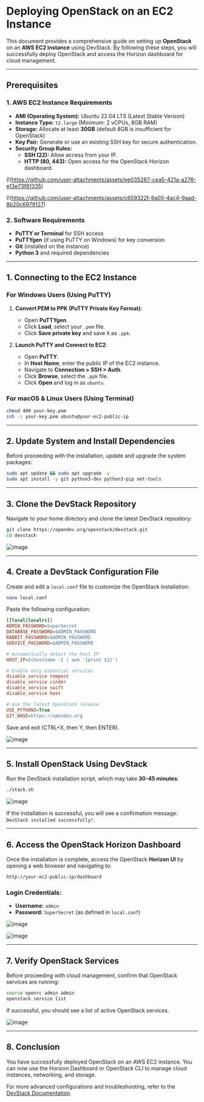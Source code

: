 # **Deploying OpenStack on an EC2 Instance**

This document provides a comprehensive guide on setting up **OpenStack** on an **AWS EC2 instance** using DevStack. By following these steps, you will successfully deploy OpenStack and access the Horizon dashboard for cloud management.

---

## **Prerequisites**

### **1. AWS EC2 Instance Requirements**

- **AMI (Operating System):** Ubuntu 22.04 LTS (Latest Stable Version)
- **Instance Type:** `t2.large` (Minimum: 2 vCPUs, 8GB RAM)
- **Storage:** Allocate at least **30GB** (default 8GB is insufficient for OpenStack)
- **Key Pair:** Generate or use an existing SSH key for secure authentication.
- **Security Group Rules:**
  - **SSH (22):** Allow access from your IP.
  - **HTTP (80, 443):** Open access for the OpenStack Horizon dashboard.

(!(https://github.com/user-attachments/assets/ee035287-cea5-421a-a276-e13e73f81335)



(!(https://github.com/user-attachments/assets/c659322f-9a05-4ac4-9aad-8b20c6979127)




### **2. Software Requirements**
- **PuTTY or Terminal** for SSH access
- **PuTTYgen** (if using PuTTY on Windows) for key conversion
- **Git** (installed on the instance)
- **Python 3** and required dependencies

---

## **1. Connecting to the EC2 Instance**

### **For Windows Users (Using PuTTY)**

1. **Convert PEM to PPK (PuTTY Private Key Format)**:
   - Open **PuTTYgen**.
   - Click **Load**, select your `.pem` file.
   - Click **Save private key** and save it as `.ppk`.

2. **Launch PuTTY and Connect to EC2**:
   - Open **PuTTY**.
   - In **Host Name**, enter the public IP of the EC2 instance.
   - Navigate to **Connection > SSH > Auth**.
   - Click **Browse**, select the `.ppk` file.
   - Click **Open** and log in as `ubuntu`.

### **For macOS & Linux Users (Using Terminal)**

```bash
chmod 400 your-key.pem
ssh -i your-key.pem ubuntu@your-ec2-public-ip
```

---

## **2. Update System and Install Dependencies**

Before proceeding with the installation, update and upgrade the system packages:

```bash
sudo apt update && sudo apt upgrade -y
sudo apt install -y git python3-dev python3-pip net-tools
```

---

## **3. Clone the DevStack Repository**

Navigate to your home directory and clone the latest DevStack repository:

```bash
git clone https://opendev.org/openstack/devstack.git
cd devstack
```
![image](https://github.com/user-attachments/assets/cbb053f4-e9d8-4140-a47c-64107f440dde)

---

## **4. Create a DevStack Configuration File**

Create and edit a `local.conf` file to customize the OpenStack installation:

```bash
nano local.conf
```

Paste the following configuration:

```ini
[[local|localrc]]
ADMIN_PASSWORD=SuperSecret
DATABASE_PASSWORD=$ADMIN_PASSWORD
RABBIT_PASSWORD=$ADMIN_PASSWORD
SERVICE_PASSWORD=$ADMIN_PASSWORD

# Automatically detect the host IP
HOST_IP=$(hostname -I | awk '{print $1}')

# Enable only essential services
disable_service tempest
disable_service cinder
disable_service swift
disable_service heat

# Use the latest OpenStack release
USE_PYTHON3=True
GIT_BASE=https://opendev.org
```

Save and exit (CTRL+X, then Y, then ENTER).

![image](https://github.com/user-attachments/assets/ad725943-6387-4e97-9fd2-b4dcad91803b)

---

## **5. Install OpenStack Using DevStack**

Run the DevStack installation script, which may take **30-45 minutes**:

```bash
./stack.sh
```
![image](https://github.com/user-attachments/assets/0dd8d73a-ee79-4910-bd01-ad4c4680ff62)

If the installation is successful, you will see a confirmation message: `DevStack installed successfully!`.

---

## **6. Access the OpenStack Horizon Dashboard**

Once the installation is complete, access the OpenStack **Horizon UI** by opening a web browser and navigating to:

```bash
http://your-ec2-public-ip/dashboard
```

### **Login Credentials:**
- **Username:** `admin`
- **Password:** `SuperSecret` (as defined in `local.conf`)

![image](https://github.com/user-attachments/assets/92629a6b-4ab1-4833-9bb3-de18b532fd0d)

![image](https://github.com/user-attachments/assets/afedc404-8489-4a3a-8ea2-c02d8787ed6c)

---

## **7. Verify OpenStack Services**

Before proceeding with cloud management, confirm that OpenStack services are running:

```bash
source openrc admin admin
openstack service list
```

If successful, you should see a list of active OpenStack services.

![image](https://github.com/user-attachments/assets/4864989c-a066-4a55-a86e-b23841f5f273)

---

## **8. Conclusion**

You have successfully deployed OpenStack on an AWS EC2 instance. You can now use the Horizon Dashboard or OpenStack CLI to manage cloud instances, networking, and storage.

For more advanced configurations and troubleshooting, refer to the [DevStack Documentation](https://github.com/openstack/devstack).

